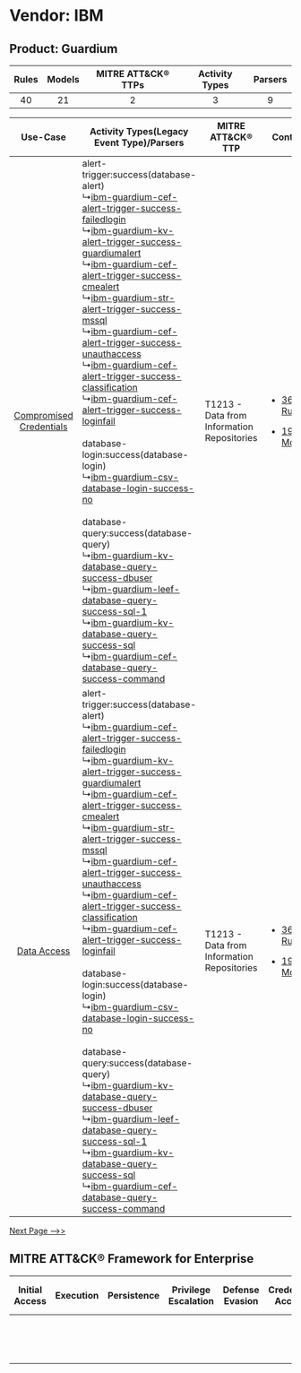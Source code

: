 Vendor: IBM
===========
Product: Guardium
-----------------
| Rules | Models | MITRE ATT&CK® TTPs | Activity Types | Parsers |
|:-----:|:------:|:------------------:|:--------------:|:-------:|
|  40   |   21   |         2          |       3        |    9    |

|    Use-Case    | Activity Types(Legacy Event Type)/Parsers    | MITRE ATT&CK® TTP    | Content    |
|:----:| ---- | ---- | ---- |
| [Compromised Credentials](../../../UseCases/uc_compromised_credentials.md) |  alert-trigger:success(database-alert)<br> ↳[ibm-guardium-cef-alert-trigger-success-failedlogin](Ps/pC_ibmguardiumcefalerttriggersuccessfailedlogin.md)<br> ↳[ibm-guardium-kv-alert-trigger-success-guardiumalert](Ps/pC_ibmguardiumkvalerttriggersuccessguardiumalert.md)<br> ↳[ibm-guardium-cef-alert-trigger-success-cmealert](Ps/pC_ibmguardiumcefalerttriggersuccesscmealert.md)<br> ↳[ibm-guardium-str-alert-trigger-success-mssql](Ps/pC_ibmguardiumstralerttriggersuccessmssql.md)<br> ↳[ibm-guardium-cef-alert-trigger-success-unauthaccess](Ps/pC_ibmguardiumcefalerttriggersuccessunauthaccess.md)<br> ↳[ibm-guardium-cef-alert-trigger-success-classification](Ps/pC_ibmguardiumcefalerttriggersuccessclassification.md)<br> ↳[ibm-guardium-cef-alert-trigger-success-loginfail](Ps/pC_ibmguardiumcefalerttriggersuccessloginfail.md)<br><br> database-login:success(database-login)<br> ↳[ibm-guardium-csv-database-login-success-no](Ps/pC_ibmguardiumcsvdatabaseloginsuccessno.md)<br><br> database-query:success(database-query)<br> ↳[ibm-guardium-kv-database-query-success-dbuser](Ps/pC_ibmguardiumkvdatabasequerysuccessdbuser.md)<br> ↳[ibm-guardium-leef-database-query-success-sql-1](Ps/pC_ibmguardiumleefdatabasequerysuccesssql1.md)<br> ↳[ibm-guardium-kv-database-query-success-sql](Ps/pC_ibmguardiumkvdatabasequerysuccesssql.md)<br> ↳[ibm-guardium-cef-database-query-success-command](Ps/pC_ibmguardiumcefdatabasequerysuccesscommand.md)<br> | T1213 - Data from Information Repositories<br> | [<ul><li>36 Rules</li></ul><ul><li>19 Models</li></ul>](RM/r_m_ibm_guardium_Compromised_Credentials.md) |
|    [Data Access](../../../UseCases/uc_data_access.md)    |  alert-trigger:success(database-alert)<br> ↳[ibm-guardium-cef-alert-trigger-success-failedlogin](Ps/pC_ibmguardiumcefalerttriggersuccessfailedlogin.md)<br> ↳[ibm-guardium-kv-alert-trigger-success-guardiumalert](Ps/pC_ibmguardiumkvalerttriggersuccessguardiumalert.md)<br> ↳[ibm-guardium-cef-alert-trigger-success-cmealert](Ps/pC_ibmguardiumcefalerttriggersuccesscmealert.md)<br> ↳[ibm-guardium-str-alert-trigger-success-mssql](Ps/pC_ibmguardiumstralerttriggersuccessmssql.md)<br> ↳[ibm-guardium-cef-alert-trigger-success-unauthaccess](Ps/pC_ibmguardiumcefalerttriggersuccessunauthaccess.md)<br> ↳[ibm-guardium-cef-alert-trigger-success-classification](Ps/pC_ibmguardiumcefalerttriggersuccessclassification.md)<br> ↳[ibm-guardium-cef-alert-trigger-success-loginfail](Ps/pC_ibmguardiumcefalerttriggersuccessloginfail.md)<br><br> database-login:success(database-login)<br> ↳[ibm-guardium-csv-database-login-success-no](Ps/pC_ibmguardiumcsvdatabaseloginsuccessno.md)<br><br> database-query:success(database-query)<br> ↳[ibm-guardium-kv-database-query-success-dbuser](Ps/pC_ibmguardiumkvdatabasequerysuccessdbuser.md)<br> ↳[ibm-guardium-leef-database-query-success-sql-1](Ps/pC_ibmguardiumleefdatabasequerysuccesssql1.md)<br> ↳[ibm-guardium-kv-database-query-success-sql](Ps/pC_ibmguardiumkvdatabasequerysuccesssql.md)<br> ↳[ibm-guardium-cef-database-query-success-command](Ps/pC_ibmguardiumcefdatabasequerysuccesscommand.md)<br> | T1213 - Data from Information Repositories<br> | [<ul><li>36 Rules</li></ul><ul><li>19 Models</li></ul>](RM/r_m_ibm_guardium_Data_Access.md)    |
[Next Page -->>](2_ds_ibm_guardium.md)

MITRE ATT&CK® Framework for Enterprise
--------------------------------------
| Initial Access | Execution | Persistence | Privilege Escalation | Defense Evasion | Credential Access | Discovery | Lateral Movement | Collection                                                                              | Command and Control | Exfiltration | Impact |
| -------------- | --------- | ----------- | -------------------- | --------------- | ----------------- | --------- | ---------------- | --------------------------------------------------------------------------------------- | ------------------- | ------------ | ------ |
|                |           |             |                      |                 |                   |           |                  | [Data from Information Repositories](https://attack.mitre.org/techniques/T1213)<br><br> |                     |              |        |